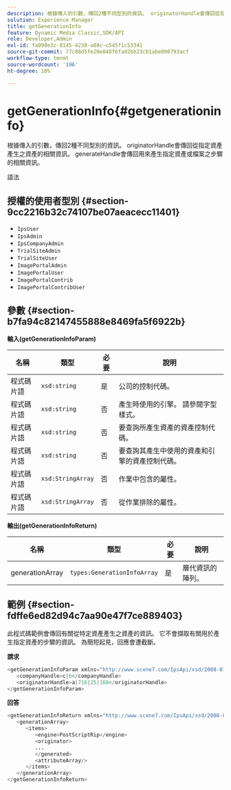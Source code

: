 ```yaml
---
description: 根據傳入的引數，傳回2種不同型別的資訊。 originatorHandle會傳回從指定資產產生之資產的相關資訊。 generateHandle會傳回用來產生指定資產或檔案之步驟的相關資訊。
solution: Experience Manager
title: getGenerationInfo
feature: Dynamic Media Classic,SDK/API
role: Developer,Admin
exl-id: fa098e3c-8145-4238-a84c-c545f1c53341
source-git-commit: 77c88d5fe20e048f6fad2bb23cb1abe090793acf
workflow-type: tm+mt
source-wordcount: '196'
ht-degree: 10%

---
```


# getGenerationInfo{#getgenerationinfo}

根據傳入的引數，傳回2種不同型別的資訊。 originatorHandle會傳回從指定資產產生之資產的相關資訊。 generateHandle會傳回用來產生指定資產或檔案之步驟的相關資訊。

語法

## 授權的使用者型別 {#section-9cc2216b32c74107be07aeacecc11401}

* `IpsUser`
* `IpsAdmin`
* `IpsCompanyAdmin`
* `TrialSiteAdmin`
* `TrialSiteUser`
* `ImagePortalAdmin`
* `ImagePortalUser`
* `ImagePortalContrib`
* `ImagePortalContribUser`

## 參數 {#section-b7fa94c82147455888e8469fa5f6922b}

**輸入(getGenerationInfoParam)**

| 名稱 | 類型 | 必要 | 說明 |
|---|---|---|---|
| 程式碼片語 | `xsd:string` | 是 | 公司的控制代碼。 |
| 程式碼片語 | `xsd:string` | 否 | 產生時使用的引擎。 請參閱字型樣式。 |
| 程式碼片語 | `xsd:string` | 否 | 要查詢所產生資產的資產控制代碼。 |
| 程式碼片語 | `xsd:string` | 否 | 要查詢其產生中使用的資產和引擎的資產控制代碼。 |
| 程式碼片語 | `xsd:StringArray` | 否 | 作業中包含的屬性。 |
| 程式碼片語 | `xsd:StringArray` | 否 | 從作業排除的屬性。 |

**輸出(getGenerationInfoReturn)**

| 名稱 | 類型 | 必要 | 說明 |
|---|---|---|---|
| generationArray | `types:GenerationInfoArray` | 是 | 層代資訊的陣列。 |

## 範例 {#section-fdffe6ed82d94c7aa90e47f7ce889403}

此程式碼範例會傳回有關從特定資產產生之資產的資訊。 它不會擷取有關用於產生指定資產的步驟的資訊。 為簡短起見，回應會遭截斷。

**請求**

```java
<getGenerationInfoParam xmlns="http://www.scene7.com/IpsApi/xsd/2008-01-15">
   <companyHandle>c|6</companyHandle>
   <originatorHandle>a|716|25|160</originatorHandle>
</getGenerationInfoParam>
```

**回答**

```java
<getGenerationInfoReturn xmlns="http://www.scene7.com/IpsApi/xsd/2008-01-15">
   <generationArray>
      <items>
         <engine>PostScriptRip</engine>
         <originator>
         ...
         </generated>
         <attributeArray/>
      </items>
   </generationArray>
</getGenerationInfoReturn>
```
